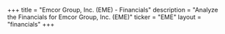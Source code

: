 +++
title = "Emcor Group, Inc. (EME) - Financials"
description = "Analyze the Financials for Emcor Group, Inc. (EME)"
ticker = "EME"
layout = "financials"
+++

